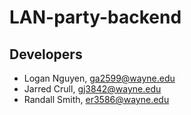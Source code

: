 # LAN-party-backend

## Developers
- Logan Nguyen, ga2599@wayne.edu
- Jarred Crull, gj3842@wayne.edu
- Randall Smith, er3586@wayne.edu